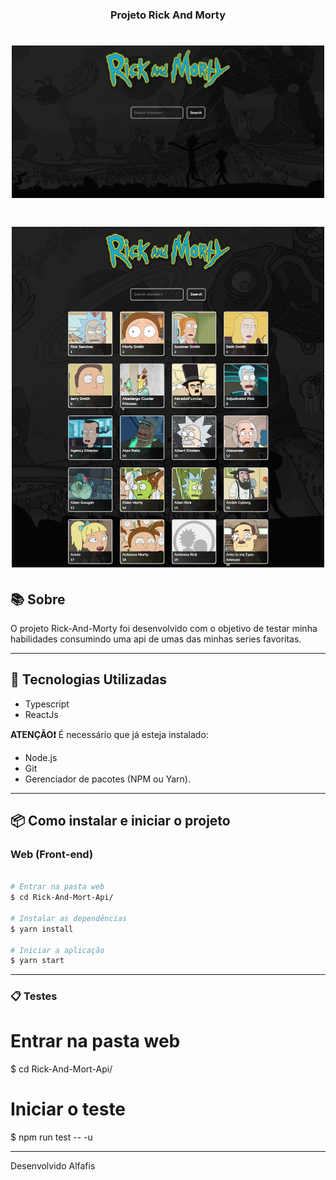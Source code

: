 <h3 align="center"> Projeto Rick And Morty </h3>

<h1 align="center">
    <img width= '500' src=".\src\.github\home.png">
</h1>

<h1 align="center">
    <img width= '500' src=".\src\.github\search.png">
</h1>

## 📚 Sobre

O projeto Rick-And-Morty foi desenvolvido com o objetivo de testar minha habilidades consumindo uma api de umas das minhas series favoritas.

---

## 🚀 Tecnologias Utilizadas

- Typescript
- ReactJs

**ATENÇÃO❗** É necessário que já esteja instalado:

- Node.js
- Git
- Gerenciador de pacotes (NPM ou Yarn).

---

## 📦 Como instalar e iniciar o projeto

### Web (Front-end)

```bash

# Entrar na pasta web
$ cd Rick-And-Mort-Api/

# Instalar as dependências
$ yarn install

# Iniciar a aplicação
$ yarn start

```

---

### 📋 Testes
# Entrar na pasta web
$ cd Rick-And-Mort-Api/

# Iniciar o teste
$ npm run test -- -u

---

Desenvolvido Alfafis
